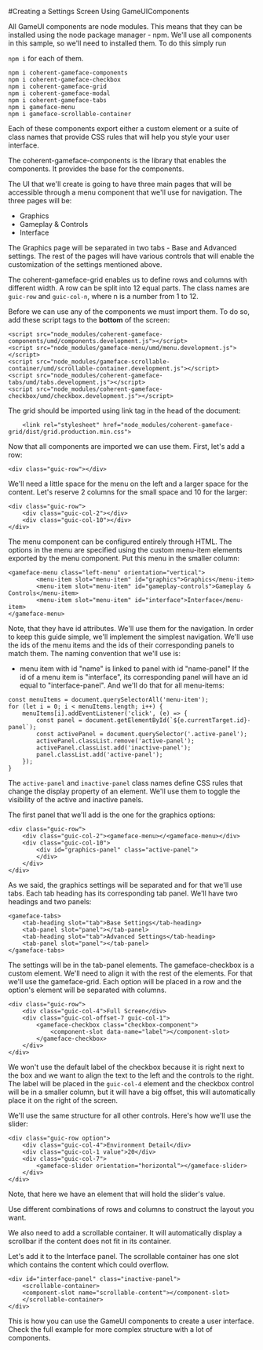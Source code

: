 #Creating a Settings Screen Using GameUIComponents

All GameUI components are node modules. This means that they can be installed
using the node package manager - npm. We'll use all components in this sample, so
we'll need to installed them. To do this simply run

`npm i` for each of them.

```
npm i coherent-gameface-components
npm i coherent-gameface-checkbox
npm i coherent-gameface-grid
npm i coherent-gameface-modal
npm i coherent-gameface-tabs
npm i gameface-menu
npm i gameface-scrollable-container
```

Each of these components export either a custom element or a suite of class names
that provide CSS rules that will help you style your user interface.

The coherent-gameface-components is the library that enables the components.
It provides the base for the components.

The UI that we'll create is going to have three main pages that will be
accessible through a menu component that we'll use for navigation. The three pages will be:

- Graphics
- Gameplay & Controls
- Interface

The Graphics page will be separated in two tabs - Base and Advanced settings.
The rest of the pages will have various controls that will enable the customization
of the settings mentioned above.

The coherent-gameface-grid enables us to define rows and columns with different
width. A row can be split into 12 equal parts. The class names are `guic-row` and
`guic-col-n`, where n is a number from 1 to 12.

Before we can use any of the components we must import them. To do so, add these
script tags to the **bottom** of the screen:

```
<script src="node_modules/coherent-gameface-components/umd/components.development.js"></script>
<script src="node_modules/gameface-menu/umd/menu.development.js"></script>
<script src="node_modules/gameface-scrollable-container/umd/scrollable-container.development.js"></script>
<script src="node_modules/coherent-gameface-tabs/umd/tabs.development.js"></script>
<script src="node_modules/coherent-gameface-checkbox/umd/checkbox.development.js"></script>
```

The grid should be imported using link tag in the head of the document:

```
    <link rel="stylesheet" href="node_modules/coherent-gameface-grid/dist/grid.production.min.css">
```

Now that all components are imported we can use them.
First, let's add a row:

```
<div class="guic-row"></div>
```

We'll need a little space for the menu on the left and a larger space for the content. Let's reserve 2 columns for the small space and 10 for the larger:

```
<div class="guic-row">
    <div class="guic-col-2"></div>
    <div class="guic-col-10"></div>
</div>
```

The menu component can be configured entirely through HTML. The options in the menu are specified using the custom menu-item elements exported by the menu component. Put this menu in the smaller column:

```
<gameface-menu class="left-menu" orientation="vertical">
        <menu-item slot="menu-item" id="graphics">Graphics</menu-item>
        <menu-item slot="menu-item" id="gameplay-controls">Gameplay & Controls</menu-item>
        <menu-item slot="menu-item" id="interface">Interface</menu-item>
</gameface-menu>
```

Note, that they have id attributes. We'll use them for the navigation. In order to keep this guide simple, we'll implement the simplest navigation. We'll use the ids of the menu items and the ids of their corresponding panels to match them. The naming convention that we'll use is:
- menu item with id "name" is linked to panel with id "name-panel"
If the id of a menu item is "interface", its corresponding panel will have an id equal to "interface-panel". And we'll do that for all menu-items:

```
const menuItems = document.querySelectorAll('menu-item');
for (let i = 0; i < menuItems.length; i++) {
    menuItems[i].addEventListener('click', (e) => {
        const panel = document.getElementById(`${e.currentTarget.id}-panel`);
        const activePanel = document.querySelector('.active-panel');
        activePanel.classList.remove('active-panel');
        activePanel.classList.add('inactive-panel');
        panel.classList.add('active-panel');
    });
}
```

The `active-panel` and `inactive-panel` class names define CSS rules that change the display property of an element. We'll use them to toggle the visibility of the active and inactive panels.

The first panel that we'll add is the one for the graphics options:

```
<div class="guic-row">
    <div class="guic-col-2"><gameface-menu></<gameface-menu></div>
    <div class="guic-col-10">
        <div id="graphics-panel" class="active-panel">
        </div>
    </div>
</div>
```

As we said, the graphics settings will be separated and for that we'll use tabs. Each tab heading has its corresponding tab panel. We'll have two headings and two panels:


```
<gameface-tabs>
    <tab-heading slot="tab">Base Settings</tab-heading>
    <tab-panel slot="panel"></tab-panel>
    <tab-heading slot="tab">Advanced Settings</tab-heading>
    <tab-panel slot="panel"></tab-panel>
</gameface-tabs>
```

The settings will be in the tab-panel elements. The gameface-checkbox is a custom element. We'll need to align it with the rest of the elements. For that we'll use the gameface-grid. Each option will be placed in a row and the option's element will be separated with columns.

```
<div class="guic-row">
    <div class="guic-col-4">Full Screen</div>
    <div class="guic-col-offset-7 guic-col-1">
        <gameface-checkbox class="checkbox-component">
            <component-slot data-name="label"></component-slot>
        </gameface-checkbox>
    </div>
</div>
```

We won't use the default label of the checkbox because it is right next to the box
and we want to align the text to the left and the controls to the right. The label will be placed in the `guic-col-4` element and the checkbox control will be in a smaller column, but it will have a big offset, this will automatically place it on
the right of the screen.

We'll use the same structure for all other controls. Here's how we'll use the slider:

```
<div class="guic-row option">
    <div class="guic-col-4">Environment Detail</div>
    <div class="guic-col-1 value">20</div>
    <div class="guic-col-7">
        <gameface-slider orientation="horizontal"></gameface-slider>
    </div>
</div>
```

Note, that here we have an element that will hold the slider's value.

Use different combinations of rows and columns to construct the layout you want.

We also need to add a scrollable container. It will automatically display a scrollbar if the content does not fit in its container.


Let's add it to the Interface panel. The scrollable container has one slot which contains the content which could overflow.

```
<div id="interface-panel" class="inactive-panel">
    <scrollable-container>
    <component-slot name="scrollable-content"></component-slot>
    </scrollable-container>
</div>
```

This is how you can use the GameUI components to create a user interface. Check the full example for more complex structure with a lot of components.